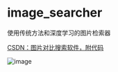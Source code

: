 # image_searcher
使用传统方法和深度学习的图片检索器

[CSDN：图片对比搜索软件，附代码](https://blog.csdn.net/sxf1061700625/article/details/139118257)

![image](https://github.com/1061700625/image_searcher/assets/31002981/68d078ef-ba15-48fd-932f-0f66d142b74b)


